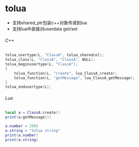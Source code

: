 # tolua

* 支持shared_ptr包装c++对象传递到lua
* 支持lua中直接对userdata get/set

###### C++
```c++
tolua_usertype(L, "ClassA", tolua_sharedcol);
tolua_class(L, "ClassA", "ClassA", NULL);
tolua_beginusertype(L, "ClassA");
{
    tolua_function(L, "create", lua_ClassA_create);
    tolua_function(L, "getMessage", lua_ClassA_getMessage);
}
tolua_endusertype(L);
```
###### Lua
```lua
local a = ClassA:create()
print(a:getMessage())

a.number = 1993
a.string = "tolua string"
print(a.number)
print(a.string)
```
